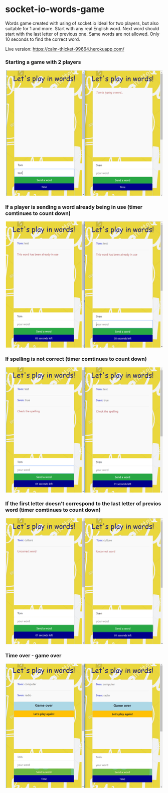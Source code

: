 # socket-io-words-game
Words game created with using of socket.io
Ideal for two players, but also suitable for 1 and more.
Start with any real English word. Next word should start with the last letter of previous one.
Same words are not allowed. Only 10 seconds to find the correct word.

Live version: https://calm-thicket-99664.herokuapp.com/


<h3>Starting a game with 2 players</h3>
<p align="center">
  <img src="pics/1.png" width="500">
</p>

<h3>If a player is sending a word already being in use (timer comtinues to count down)</h3>
<p align="center">
  <img src="pics/2.png" width="500">
</p>

<h3>If spelling is not correct (timer comtinues to count down)</h3>
<p align="center">
  <img src="pics/3.png" width="500">
</p>

<h3>If the first letter doesn't correspond to the last letter of previos word (timer comtinues to count down)</h3>
<p align="center">
  <img src="pics/4.png" width="500">
</p>

<h3>Time over - game over</h3>
<p align="center">
  <img src="pics/6.png" width="500">
</p>
